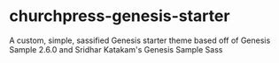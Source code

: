 # churchpress-genesis-starter
A custom, simple, sassified Genesis starter theme based off of Genesis Sample 2.6.0 and Sridhar Katakam's Genesis Sample Sass
